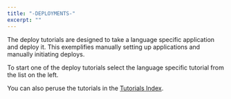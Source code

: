 ```yaml
---
title: "-DEPLOYMENTS-"
excerpt: ""
---
```

The deploy tutorials are designed to take a language specific application and deploy it. This exemplifies manually setting up applications and manually initiating deploys.

To start one of the deploy tutorials select the language specific tutorial from the list on the left.

You can also peruse the tutorials in the [Tutorials Index](doc:tutorials-index).